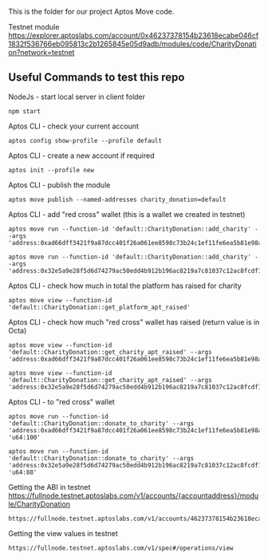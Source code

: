 This is the folder for our project Aptos Move code.

Testnet module https://explorer.aptoslabs.com/account/0x46237378154b23618ecabe046cf1832f536766eb095813c2b1265845e05d9adb/modules/code/CharityDonation?network=testnet

## Useful Commands to test this repo

NodeJs - start local server in client folder
```
npm start
```

Aptos CLI - check your current account
```
aptos config show-profile --profile default
```

Aptos CLI - create a new account if required
```
aptos init --profile new
```

Aptos CLI - publish the module
```
aptos move publish --named-addresses charity_donation=default
```

Aptos CLI - add "red cross" wallet (this is a wallet we created in testnet)
```
aptos move run --function-id 'default::CharityDonation::add_charity' --args 'address:0xad66dff3421f9a87dcc401f26a061ee8598c73b24c1ef11fe6ea5b81e98a135a'
```
```
aptos move run --function-id 'default::CharityDonation::add_charity' --args 'address:0x32e5a9e28f5d6d74279ac50edd4b912b196ac8219a7c81037c12ac8fcdf16de4'
```

Aptos CLI - check how much in total the platform has raised for charity
```
aptos move view --function-id 'default::CharityDonation::get_platform_apt_raised' 
```

Aptos CLI - check how much "red cross" wallet has raised (return value is in Octa)
```
aptos move view --function-id 'default::CharityDonation::get_charity_apt_raised' --args 'address:0xad66dff3421f9a87dcc401f26a061ee8598c73b24c1ef11fe6ea5b81e98a135a'
```
```
aptos move view --function-id 'default::CharityDonation::get_charity_apt_raised' --args 'address:0x32e5a9e28f5d6d74279ac50edd4b912b196ac8219a7c81037c12ac8fcdf16de4'
```

Aptos CLI -  to "red cross" wallet
```
aptos move run --function-id 'default::CharityDonation::donate_to_charity' --args 'address:0xad66dff3421f9a87dcc401f26a061ee8598c73b24c1ef11fe6ea5b81e98a135a' 'u64:100'
```
```
aptos move run --function-id 'default::CharityDonation::donate_to_charity' --args 'address:0x32e5a9e28f5d6d74279ac50edd4b912b196ac8219a7c81037c12ac8fcdf16de4' 'u64:88'
```

Getting the ABI in testnet
https://fullnode.testnet.aptoslabs.com/v1/accounts/{accountaddress}/module/CharityDonation
```
https://fullnode.testnet.aptoslabs.com/v1/accounts/46237378154b23618ecabe046cf1832f536766eb095813c2b1265845e05d9adb/module/CharityDonation
```

Getting the view values in testnet 
```
https://fullnode.testnet.aptoslabs.com/v1/spec#/operations/view
```
